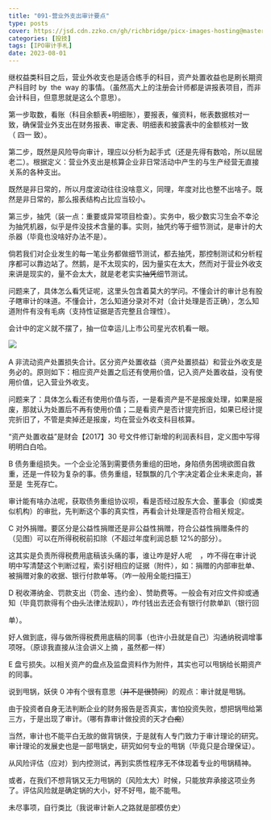 ```yaml
---
title: "091-营业外支出审计要点"
type: posts
cover: https://jsd.cdn.zzko.cn/gh/richbridge/picx-images-hosting@master/thumbnail/CPA-审计.jpg
categories: [投技]
tags: [IPO审计手札]
date: 2023-08-01
---
```

继权益类科目之后，营业外收支也是适合练手的科目，资产处置收益也是刷长期资产科目时 by  the  way 的事情。（虽然高大上的注册会计师都是讲报表项目，而非会计科目，但意思就是这么个意思）。

第一步取数，看账（科目余额表+明细账），要报表，催资料，帐表数据核对一致，确保营业外支出在财务报表、审定表、明细表和披露表中的金额核对一致（ 四一 致）。

第二步，既然是风险导向审计，理应以分析为起手式（还是先得有数哈，所以屈居老二）。根据定义：营业外支出是核算企业非日常活动中产生的与生产经营无直接关系的各种支出。

既然是非日常的，所以月度波动往往没啥意义，同理，年度对比也整不出啥子。既然是非日常的，那么报表结构占比应当较小。

第三步，抽凭（装一点：重要或异常项目检查）。实务中，极少数实习生会不幸沦为抽凭机器，似乎是件没技术含量的事。实则，抽凭约等于细节测试，是审计的大杀器（毕竟也没啥好办法不是）。

倘若我们对企业发生的每一笔业务都做细节测试，都去抽凭，那控制测试和分析程序都可以靠边站了。然鹅，是不太现实的，因为量实在太大，然而对于营业外收支来讲是现实的，量不会太大，就是老老实实~~抽凭~~细节测试。

问题来了，具体怎么看凭证呢，这里头包含着莫大的学问。不懂会计的审计总有股子瞎审计的味道。不懂会计，怎么知道分录对不对（会计处理是否正确），怎么知道附件有没有毛病（支持性证据是否完整且合理性）。

会计中的定义就不摆了，抽一位幸运儿上市公司星光农机看一眼。

![](https://img.richfan.site/ibank/IPO审计札记/091-营业外支出审计要点_1.webp) 

A 非流动资产处置损失合计。区分资产处置收益（资产处置损益）和营业外收支是务必的。原则如下：相应资产处置之后还有使用价值，记入资产处置收益，没有使用价值，记入营业外收支。

问题来了：具体怎么看还有使用价值与否，一是看资产是不是报废处理，如果是报废，那就认为处置后不再有使用价值；二是看资产是否计提完折旧，如果已经计提完折旧了，不管是卖掉还是报废，均在营业外收支科目核算。

“资产处置收益”是财会【2017】30 号文件修订新增的利润表科目，定义图中写得明明白白哈。

B 债务重组损失。一个企业沦落到需要债务重组的田地，身陷债务困境欲图自救重，还是一件较为复杂的事。债务重组，轻飘飘的几个字决定着企业未来走向，甚至是  生死存亡。

审计能有啥办法呢，获取债务重组协议呗，看是否经过股东大会、董事会（抑或类似机构）的审批，先判断这个事的真实性，再看会计处理是否符合相关规定。

C 对外捐赠。要区分是公益性捐赠还是非公益性捐赠，符合公益性捐赠条件的（见图）可以在所得税税前扣除（不超过年度利润总额 12%的部分）。

这其实是负责所得税费用底稿该头痛的事，谁让咋是好人呢    ，咋不得在审计说明中写清楚这个判断过程，索引好相应的证据（附件），如：捐赠的内部审批单、被捐赠对象的收据、银行付款单等。（咋一般用全能扫描王）

D 税收滞纳金、罚款支出（罚金、违约金）、赞助费等。一般会有对应文件抑或通知（毕竟罚款得有个~~由头~~法律法规趴），咋付钱出去还会有银行付款单趴（银行回

单）。

好人做到底，得与做所得税费用底稿的同事（也许小丑就是自己）沟通纳税调增事项呀。（原谅我直接从注会讲义上摘 ，虽然都一样）

E 盘亏损失。以相关资产的盘点及监盘资料作为附件，其实也可以甩锅给长期资产的同事。

说到甩锅，妖侠 0 冲有个很有意思（~~并不是很赞同~~）的观点：审计就是甩锅。

由于投资者自身无法判断企业的财务报告是否真实，害怕投资失败，想把锅甩给第三方，于是出现了审计。（哪有靠审计做投资的天才~~白痴~~）

当然，审计也不能平白无故的做背锅侠，于是就有人专门致力于审计理论的研究。审计理论的发展史也是一部甩锅史，研究如何专业的甩锅（毕竟只是合理保证）。

从风险评估（应对）到内控测试，再到实质性程序无不体现着专业的甩锅精神。

或者，在我们不想背锅又无力甩锅的（风险太大）时候，只能放弃承接这项业务了。评估风险就是确定锅的大小，好不好甩，能不能甩。

未尽事项，自行类比（我说审计新人之路就是部模仿史）